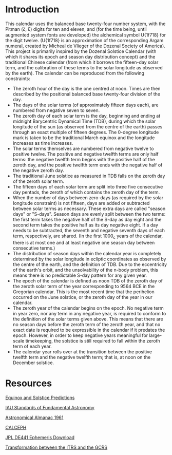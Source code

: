 # Introduction
This calendar uses the balanced base twenty-four number system, with the Pitman (↊, ↋)
digits for ten and eleven, and (for the time being, until augmented system fonts are
developed) the alchemical symbol U{1f718} for the digit twelve. (U{1f718} is an
approximation of the corresponding Argam numeral, created by Micheal de Vlieger of the
Dozenal Society of America). This project is primarily inspired by the Dozenal Solstice
Calendar (with which it shares its epoch and season day distribution concept) and the
traditional Chinese calendar (from which it borrows the fifteen-day solar term, and the
calibration of these terms to the solar longitude as observed by the earth). The calendar
can be reproduced from the following constraints:

* The zeroth hour of the day is the one centred at noon. Times are then described by the
positional balanced base twenty-four division of the day.
* The days of the solar terms (of approximately fifteen days each), are numbered from
negative seven to seven.
* The zeroth day of each solar term is the day, beginning and ending at midnight
Barycentric Dynamical Time (TDB), during which the solar longitude of the sun (as observed
from the centre of the earth) passes through an exact multiple of fifteen degrees. The
0-degree longitude mark is taken to be the traditional March equinox and the longitude
increases as time increases.
* The solar terms themselves are numbered from negative twelve to positive twelve. The
positive and negative twelfth terms are only half terms: the negative twelfth term begins
with the positive half of the zeroth day, and the positive twelfth term ends with the
negative half of the negative zeroth day.
* The traditional June solstice as measured in TDB falls on the zeroth day of the zeroth
solar term.
* The fifteen days of each solar term are split into three five consecutive day pentads,
the zeroth of which contains the zeroth day of the term.
* When the number of days between zero-days (as required by the solar longitude constraint)
is not fifteen, days are added or subtracted between solar terms as necessary. These extra
days are called "season days" or "S-days". Season days are evenly split between the two
terms: the first term takes the negative half of the S-day as day eight and the second term
takes the positive half as its day negative eight. If a day needs to be subtracted, the
seventh and negative seventh days of each term, respectively, are shared. (In the first
1000<sub>c</sub> years of the calendar, there is at most one and at least negative one
season day between consecutive terms.)
* The distribution of season days within the calendar year is completely determined by the
solar longitude in ecliptic coordinates as observed by the centre of the earth, and the
definition of TDB. Due to the eccentricity of the earth's orbit, and the unsolvability of
the n-body problem, this means there is no predictable S-day pattern for any given year.
* The epoch of the calendar is defined as noon TDB of the zeroth day of the zeroth solar
term of the year corresponding to 9564 BCE in the Gregorian calendar. This is the most
recent time that the perihelion occurred on the June solstice, or the zeroth day of the
year in our calendar.
* The zeroth year of the calendar begins on the epoch. No negative term in year zero, nor
any term in any negative year, is required to conform to the definition of the solar terms
given above. This means that there are no season days before the zeroth term of the zeroth
year, and that no exact date is required to be expressible in the calendar if it predates
the epoch. However, in order to keep negative years meaningful for large-scale timekeeping,
the solstice is still required to fall within the zeroth term of each year.
* The calendar year rolls over at the transition between the positive twelfth term and the
negative twelfth term; that is, at noon on the December solstice.

# Resources
[Equinox and Solstice Predictions](http://sofajpl.com/solstice/index.html)

[IAU Standards of Fundamental Astronomy](http://www.iausofa.org/2023_1011_C/)

[Astronomical Almanac 1961](https://archive.org/details/astronomicalalmanac1961/)

[CALCEPH](https://www.imcce.fr/inpop/calceph)

[JPL DE441 Ephemeris Download](https://ssd.jpl.nasa.gov/ftp/eph/planets/Linux/de441/)

[Transformation between the ITRS and the GCRS](https://www.iers.org/SharedDocs/Publikationen/EN/IERS/Publications/tn/TechnNote36/tn36_043.pdf?__blob=publicationFile&v=1)
